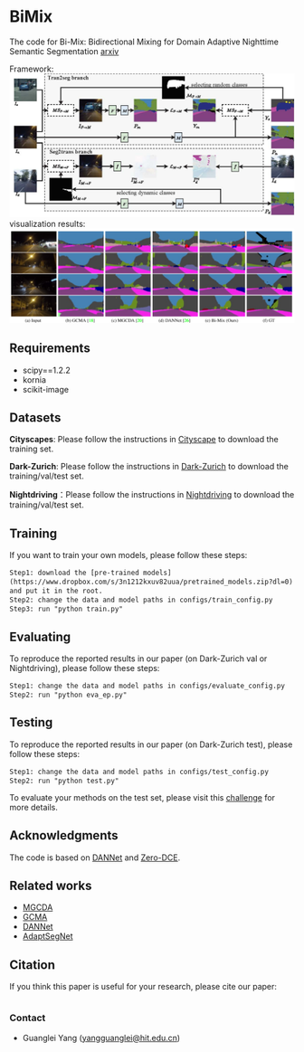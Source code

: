 # BiMix
The code for Bi-Mix: Bidirectional Mixing for Domain Adaptive Nighttime Semantic Segmentation [arxiv](https://arxiv.org/abs/2111.10339)

Framework:
![image]( ./img/overview.jpg)
visualization results: 
![image]( ./img/vis.png)

## Requirements
* scipy==1.2.2
* kornia
* scikit-image
## Datasets
**Cityscapes**: Please follow the instructions in [Cityscape](https://www.cityscapes-dataset.com/) to download the training set.

**Dark-Zurich**: Please follow the instructions in [Dark-Zurich](https://www.trace.ethz.ch/publications/2019/GCMA_UIoU/) to download the training/val/test set.

**Nightdriving**：Please follow the instructions in [Nightdriving](http://people.ee.ethz.ch/~daid/NightDriving/) to download the training/val/test set.
## Training 
If you want to train your own models, please follow these steps:
```
Step1: download the [pre-trained models](https://www.dropbox.com/s/3n1212kxuv82uua/pretrained_models.zip?dl=0) and put it in the root.
Step2: change the data and model paths in configs/train_config.py
Step3: run "python train.py"
```
## Evaluating

To reproduce the reported results in our paper (on Dark-Zurich val or Nightdriving), please follow these steps:
```
Step1: change the data and model paths in configs/evaluate_config.py
Step2: run "python eva_ep.py"
```

## Testing
To reproduce the reported results in our paper (on Dark-Zurich test), please follow these steps:
```
Step1: change the data and model paths in configs/test_config.py
Step2: run "python test.py"
```
To evaluate your methods on the test set, please visit this [challenge](https://competitions.codalab.org/competitions/23553) for more details.
## Acknowledgments
The code is based on [DANNet](https://github.com/W-zx-Y/DANNet) and [
Zero-DCE](https://github.com/Li-Chongyi/Zero-DCE).
## Related works
* [MGCDA](https://github.com/sakaridis/MGCDA)
* [GCMA](https://www.trace.ethz.ch/publications/2019/GCMA_UIoU/GCMA_UIoU-Sakaridis+Dai+Van_Gool-ICCV_19.pdf)
* [DANNet](https://github.com/W-zx-Y/DANNet)
* [AdaptSegNet](https://github.com/wasidennis/AdaptSegNet)
## Citation
If you think this paper is useful for your research, please cite our paper:
```
```
### Contact
* Guanglei Yang (yangguanglei@hit.edu.cn)
